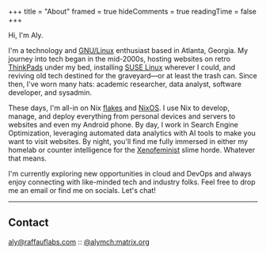 +++
title = "About"
framed = true
hideComments = true
readingTime = false
+++

Hi, I'm Aly.

I'm a technology and [GNU/Linux](https://www.gnu.org/gnu/why-gnu-linux.en.html) enthusiast based in Atlanta, Georgia. My journey into tech began in the mid-2000s, hosting websites on retro [ThinkPads](https://www.cnet.com/reviews/thinkpad-x41-review/) under my bed, installing [SUSE Linux](https://www.suse.com/) wherever I could, and reviving old tech destined for the graveyard—or at least the trash can. Since then, I've worn many hats: academic researcher, data analyst, software developer, and sysadmin.

These days, I'm all-in on Nix [flakes](https://github.com/alyraffauf?tab=repositories&q=&type=&language=nix&sort=) and [NixOS](https://nixos.org/). I use Nix to develop, manage, and deploy everything from personal devices and servers to websites and even my Android phone. By day, I work in Search Engine Optimization, leveraging automated data analytics with AI tools to make you want to visit websites. By night, you'll find me fully immersed in either my homelab or counter intelligence for the [Xenofeminist](https://xenofeminism.org/manifesto/) slime horde. Whatever that means.

I'm currently exploring new opportunities in cloud and DevOps and always enjoy connecting with like-minded tech and industry folks. Feel free to drop me an email or find me on socials. Let's chat!

-----------------------------------------------------------------------

## Contact

[aly@raffauflabs.com](mailto:aly@raffauflabs.com) :: [@alymch:matrix.org](https://matrix.to/#/@alymch:matrix.org)